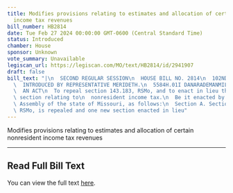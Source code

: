```yaml
---
title: Modifies provisions relating to estimates and allocation of certain nonresident
  income tax revenues
bill_number: HB2814
date: Tue Feb 27 2024 00:00:00 GMT-0600 (Central Standard Time)
status: Introduced
chamber: House
sponsor: Unknown
vote_summary: Unavailable
legiscan_url: https://legiscan.com/MO/text/HB2814/id/2941907
draft: false
bill_text: "|\n  SECOND REGULAR SESSION\n  HOUSE BILL NO. 2814\n  102ND GENERAL ASSEMBLY\n\
  \  INTRODUCED BY REPRESENTATIVE MERIDETH.\n  5584H.01I DANARADEMANMILLER,ChiefClerk\n\
  \  AN ACT\n  To repeal section 143.183, RSMo, and to enact in lieu thereof one new\
  \ section relating to\n  nonresident income tax.\n  Be it enacted by the General\
  \ Assembly of the state of Missouri, as follows:\n  Section A. Section 143.183,\
  \ RSMo, is repealed and one new section enacted in lieu"
---
```

Modifies provisions relating to estimates and allocation of certain nonresident income tax revenues

---

## Read Full Bill Text

You can view the full text [here](https://legiscan.com/MO/text/HB2814/id/2941907).
